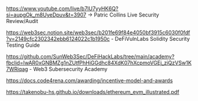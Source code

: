 https://www.youtube.com/live/b7lU7yyHK6Q?si=aupgOk_m8UyeDpuv&t=3907 -> Patric Collins Live Security Review/Audit

https://web3sec.notion.site/web3sec/b201fe69f84e4050bf3915c6030f0fdf?v=2149cfc2302342ebb6124022c1b1950c - DeFiVulnLabs Solidity Security Testing Guide

https://github.com/SunWeb3Sec/DeFiHackLabs/tree/main/academy?fbclid=IwAR0xGNBMZg1nZUtfPhHiGGdhc84XdK07hXcpmoVGEj_ziQzVSw1K7WRiqag - Web3 Subersecurity Academy

https://docs.code4rena.com/awarding/incentive-model-and-awards

https://takenobu-hs.github.io/downloads/ethereum_evm_illustrated.pdf 
